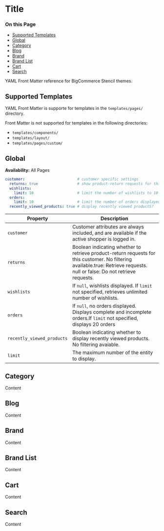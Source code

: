 # Title

<div class="otp" id="no-index">

### On this Page	
- [Supported Templates](#supported-templates)
- [Global](#global)
- [Category](#category)
- [Blog](#blog)
- [Brand](#brand)
- [Brand List](#brand-list)
- [Cart](#cart)
- [Search](#search)

</div>

YAML Front Matter reference for BigCommerce Stencil themes.

## Supported Templates

YAML Front Matter is supporte for templates in the `templates/pages/` directory.

Front Matter is not supported for templates in the following directories:
* `templates/components/`
* `templates/layout/`
* `templates/pages/custom/`

## Global

**Availability:** All Pages

```yaml
customer:                        # customer specific settings             
  returns: true                  # show product-return requests for this customer?
  wishlists:     
    limit: 10                    # limit the number of wishlists to 10
  orders:
    limit: 10                    # limit the number of orders displayed to 10
  recently_viewed_products: true # display recently viewed productS?
```

|  Property | Description |
| --- | --- |
|  `customer` | Customer attributes are always included, and are available if the active shopper is logged in. |
|  `returns` | Boolean indicating whether to retrieve product-return requests for this customer. No filtering available.true: Retrieve requests. null or false: Do not retrieve requests. |
|  `wishlists` | If `null`, wishlists displayed. If `limit` not specified, retrieves unlimited number of wishlists. |
|  `orders` | If `null`, no orders displayed. Displays complete and incomplete orders.If `limit` not specified, displays 20 orders |
|  `recently_viewed_products` | Boolean indicating whether to display recently viewed products. No filtering avaiable. |
|  `limit` | The maximum number of the entity to display. |

## Category
Content

## Blog
Content

## Brand
Content

## Brand List
Content

## Cart
Content

## Search
Content 